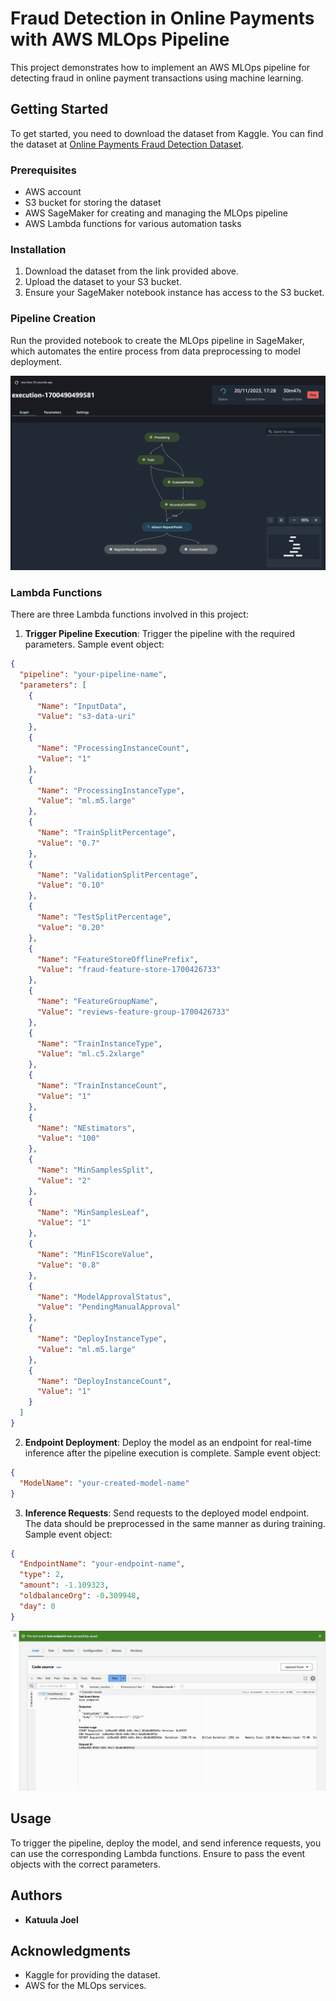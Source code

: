 # Fraud Detection in Online Payments with AWS MLOps Pipeline

This project demonstrates how to implement an AWS MLOps pipeline for detecting fraud in online payment transactions using machine learning.

## Getting Started

To get started, you need to download the dataset from Kaggle. You can find the dataset at [Online Payments Fraud Detection Dataset](https://www.kaggle.com/datasets/rupakroy/online-payments-fraud-detection-dataset).

### Prerequisites

- AWS account
- S3 bucket for storing the dataset
- AWS SageMaker for creating and managing the MLOps pipeline
- AWS Lambda functions for various automation tasks

### Installation

1. Download the dataset from the link provided above.
2. Upload the dataset to your S3 bucket.
3. Ensure your SageMaker notebook instance has access to the S3 bucket.

### Pipeline Creation

Run the provided notebook to create the MLOps pipeline in SageMaker, which automates the entire process from data preprocessing to model deployment.

![MLOps Pipeline](screenshots/pipeline-execution.png)

### Lambda Functions

There are three Lambda functions involved in this project:

1. **Trigger Pipeline Execution**: Trigger the pipeline with the required parameters. Sample event object:

```json
{
  "pipeline": "your-pipeline-name",
  "parameters": [
    {
      "Name": "InputData",
      "Value": "s3-data-uri"
    },
    {
      "Name": "ProcessingInstanceCount",
      "Value": "1"
    },
    {
      "Name": "ProcessingInstanceType",
      "Value": "ml.m5.large"
    },
    {
      "Name": "TrainSplitPercentage",
      "Value": "0.7"
    },
    {
      "Name": "ValidationSplitPercentage",
      "Value": "0.10"
    },
    {
      "Name": "TestSplitPercentage",
      "Value": "0.20"
    },
    {
      "Name": "FeatureStoreOfflinePrefix",
      "Value": "fraud-feature-store-1700426733"
    },
    {
      "Name": "FeatureGroupName",
      "Value": "reviews-feature-group-1700426733"
    },
    {
      "Name": "TrainInstanceType",
      "Value": "ml.c5.2xlarge"
    },
    {
      "Name": "TrainInstanceCount",
      "Value": "1"
    },
    {
      "Name": "NEstimators",
      "Value": "100"
    },
    {
      "Name": "MinSamplesSplit",
      "Value": "2"
    },
    {
      "Name": "MinSamplesLeaf",
      "Value": "1"
    },
    {
      "Name": "MinF1ScoreValue",
      "Value": "0.8"
    },
    {
      "Name": "ModelApprovalStatus",
      "Value": "PendingManualApproval"
    },
    {
      "Name": "DeployInstanceType",
      "Value": "ml.m5.large"
    },
    {
      "Name": "DeployInstanceCount",
      "Value": "1"
    }
  ]
}
```

2. **Endpoint Deployment**: Deploy the model as an endpoint for real-time inference after the pipeline execution is complete. Sample event object:

```json
{
  "ModelName": "your-created-model-name"
}
```

3. **Inference Requests**: Send requests to the deployed model endpoint. The data should be preprocessed in the same manner as during training. Sample event object:

```json
{
  "EndpointName": "your-endpoint-name",
  "type": 2,
  "amount": -1.109323,
  "oldbalanceOrg": -0.309948,
  "day": 0
}
```
![Lambda inference](screenshots/lambda-inference.png)

## Usage

To trigger the pipeline, deploy the model, and send inference requests, you can use the corresponding Lambda functions. Ensure to pass the event objects with the correct parameters.

## Authors

* **Katuula Joel**

## Acknowledgments

* Kaggle for providing the dataset.
* AWS for the MLOps services.
```